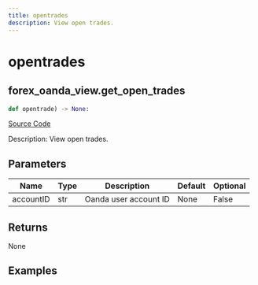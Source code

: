 ```yaml
---
title: opentrades
description: View open trades.
---
```

# opentrades

## forex_oanda_view.get_open_trades

```python
def opentrade) -> None:
```
[Source Code](https://github.com/OpenBB-finance/OpenBBTerminal/tree/main/openbb_terminal/decorators.py#L259)

Description: View open trades.

## Parameters

| Name | Type | Description | Default | Optional |
| ---- | ---- | ----------- | ------- | -------- |
| accountID | str | Oanda user account ID | None | False |

## Returns

None

## Examples

